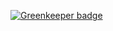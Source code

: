 

[![Greenkeeper badge](https://badges.greenkeeper.io/jlessard93/angular2-quickstart.svg)](https://greenkeeper.io/)
